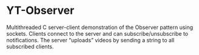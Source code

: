 # YT-Observer

Multithreaded C server-client demonstration of the Observer pattern using sockets. Clients connect to the server and can subscribe/unsubscribe to notifications. The server “uploads” videos by sending a string to all subscribed clients.
